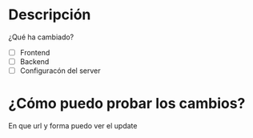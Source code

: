 # Descripción
¿Qué ha cambiado?

- [ ] Frontend
- [ ] Backend
- [ ] Configuracón del server

# ¿Cómo puedo probar los cambios?
En que url y forma puedo ver el update
